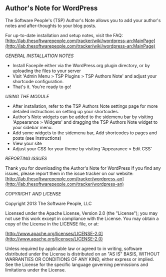 Author's Note for WordPress
-------
The Software People's (TSP) Author's Note allows you to add your author's notes and after-thoughts to your blog posts.

For up-to-date installation and setup notes, visit the FAQ:
[http://lab.thesoftwarepeople.com/tracker/wiki/wordpress-an:MainPage](http://lab.thesoftwarepeople.com/tracker/wiki/wordpress-an:MainPage)


*GENERAL INSTALLATION NOTES*

- Install Facepile either via the WordPress.org plugin directory, or by uploading the files to your server
- Visit 'Admin Menu > TSP Plugins > TSP Authors Note' and adjust your shortcode configuration.
- That's it. You're ready to go!

*USING THE MODULE*

- After installation, refer to the TSP Authors Note settings page for more detailed instructions on setting up your shortcodes.
- Author's Note widgets can be added to the sidemenu bar by visiting 'Appearance > Widgets' and dragging the TSP Authors Note widget to your sidebar menu.
- Add some widgets to the sidemenu bar, Add shortcodes to pages and posts (see Instructions)
- View your site
- Adjust your CSS for your theme by visiting 'Appearance > Edit CSS'

*REPORTING ISSUES*

Thank you for downloading the Author's Note for WordPress
If you find any issues, please report them in the issue tracker on our website:
[http://lab.thesoftwarepeople.com/tracker/wordpress-an](http://lab.thesoftwarepeople.com/tracker/wordpress-an)

*COPYRIGHT AND LICENSE*

Copyright 2013 The Software People, LLC

Licensed under the Apache License, Version 2.0 (the "License");
you may not use this work except in compliance with the License.
You may obtain a copy of the License in the LICENSE file, or at:

  [http://www.apache.org/licenses/LICENSE-2.0](http://www.apache.org/licenses/LICENSE-2.0)

Unless required by applicable law or agreed to in writing, software
distributed under the License is distributed on an "AS IS" BASIS,
WITHOUT WARRANTIES OR CONDITIONS OF ANY KIND, either express or implied.
See the License for the specific language governing permissions and
limitations under the License.
